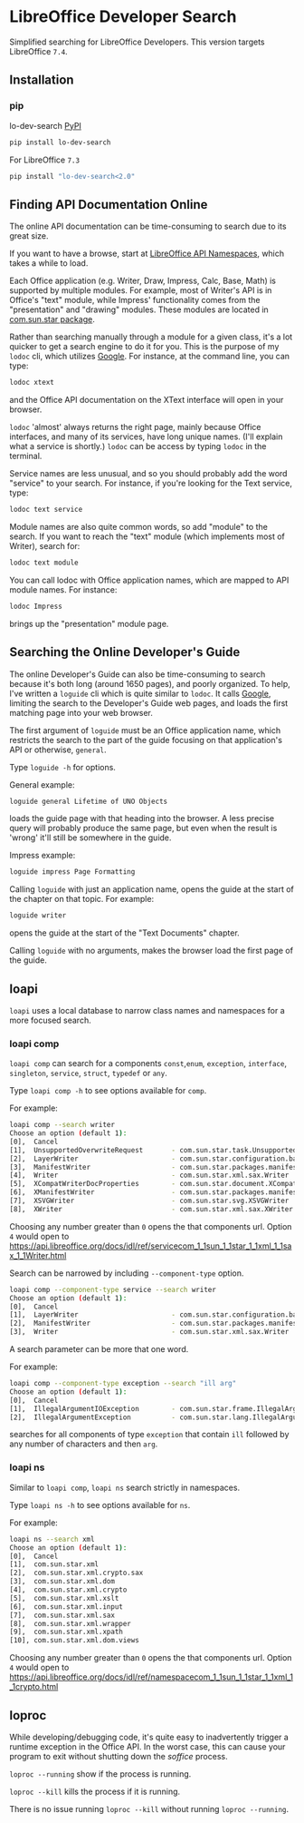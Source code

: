 # LibreOffice Developer Search

Simplified searching for LibreOffice Developers. This version targets LibreOffice `7.4`.

## Installation

### pip

lo-dev-search [PyPI](https://pypi.org/project/lo-dev-search/)

```sh
pip install lo-dev-search
```

For LibreOffice `7.3`

```sh
pip install "lo-dev-search<2.0"
```

## Finding API Documentation Online

The online API documentation can be time-consuming to search due to its great size.

If you want to have a browse, start at [LibreOffice API Namespaces](https://api.libreoffice.org/docs/idl/ref/namespaces.html), which takes a while to load.

Each Office application (e.g. Writer, Draw, Impress, Calc, Base, Math) is supported by multiple modules. For example, most of Writer's API is in Office's "text" module, while Impress' functionality comes from the "presentation" and "drawing" modules. These modules are located in [com.sun.star package](https://api.libreoffice.org/docs/idl/ref/namespacecom_1_1sun_1_1star.html).

Rather than searching manually through a module for a given class, it's a lot quicker to get a search engine to do it for you. This is the purpose of my `lodoc` cli, which utilizes [Google](https://google.com). For instance, at the command line, you can type:

```sh
lodoc xtext
```

and the Office API documentation on the XText interface will open in your browser.

``lodoc`` 'almost' always returns the right page, mainly because Office interfaces, and many of its services, have long unique names. (I'll explain what a service is shortly.) ``lodoc`` can be access by typing ``lodoc`` in the terminal.

Service names are less unusual, and so you should probably add the word "service" to your search. For instance, if you're looking for the Text service, type:

```sh
lodoc text service
```

Module names are also quite common words, so add "module" to the search. If you want to reach the "text" module (which implements most of Writer), search for:

```sh
lodoc text module
```

You can call lodoc with Office application names, which are mapped to API module names. For instance:

```sh
lodoc Impress
```

brings up the "presentation" module page.

## Searching the Online Developer's Guide

The online Developer's Guide can also be time-consuming to search because it's both long (around 1650 pages), and poorly organized. To help, I've written a `loguide` cli which is quite similar to `lodoc`. It calls [Google](https://google.com), limiting the search to the Developer's Guide web pages, and loads the first matching page into your web browser.

The first argument of `loguide` must be an Office application name, which restricts the search to the part of the guide focusing on that application's API or otherwise, `general`.

Type `loguide -h` for options.

General example:

```sh
loguide general Lifetime of UNO Objects
```

loads the guide page with that heading into the browser. A less precise query will probably produce the same page, but even when the result is 'wrong' it'll still be somewhere in the guide.

Impress example:

```sh
loguide impress Page Formatting
```

Calling `loguide` with just an application name, opens the guide at the start of the chapter on that topic. For example:

```sh
loguide writer
```

opens the guide at the start of the "Text Documents" chapter.

Calling `loguide` with no arguments, makes the browser load the first page of the guide.

## loapi

`loapi` uses a local database to narrow class names and namespaces for a more focused search.

### loapi comp

`loapi comp` can search for a components `const`,`enum`, `exception`, `interface`, `singleton`, `service`, `struct`, `typedef` or `any`.

Type `loapi comp -h` to see options available for `comp`.

For example:

```sh
loapi comp --search writer
Choose an option (default 1):
[0],  Cancel
[1],  UnsupportedOverwriteRequest       - com.sun.star.task.UnsupportedOverwriteRequest           - exception
[2],  LayerWriter                       - com.sun.star.configuration.backend.xml.LayerWriter      - service
[3],  ManifestWriter                    - com.sun.star.packages.manifest.ManifestWriter           - service
[4],  Writer                            - com.sun.star.xml.sax.Writer                             - service
[5],  XCompatWriterDocProperties        - com.sun.star.document.XCompatWriterDocProperties        - interface
[6],  XManifestWriter                   - com.sun.star.packages.manifest.XManifestWriter          - interface
[7],  XSVGWriter                        - com.sun.star.svg.XSVGWriter                             - interface
[8],  XWriter                           - com.sun.star.xml.sax.XWriter                            - interface
```

Choosing any number greater than `0` opens the that components url.
Option `4` would open to <https://api.libreoffice.org/docs/idl/ref/servicecom_1_1sun_1_1star_1_1xml_1_1sax_1_1Writer.html>

Search can be narrowed by including `--component-type` option.

```sh
loapi comp --component-type service --search writer
Choose an option (default 1):
[0],  Cancel
[1],  LayerWriter                       - com.sun.star.configuration.backend.xml.LayerWriter      - service
[2],  ManifestWriter                    - com.sun.star.packages.manifest.ManifestWriter           - service
[3],  Writer                            - com.sun.star.xml.sax.Writer                             - service
```

A search parameter can be more that one word.

For example:

```sh
loapi comp --component-type exception --search "ill arg"
Choose an option (default 1):
[0],  Cancel
[1],  IllegalArgumentIOException        - com.sun.star.frame.IllegalArgumentIOException           - exception
[2],  IllegalArgumentException          - com.sun.star.lang.IllegalArgumentException              - exception
```

searches for all components of type `exception` that contain `ill` followed by any number of characters and then `arg`.


### loapi ns

Similar to `loapi comp`, `loapi ns` search strictly in namespaces.

Type `loapi ns -h` to see options available for `ns`.

For example:

```sh
loapi ns --search xml
Choose an option (default 1):
[0],  Cancel
[1],  com.sun.star.xml
[2],  com.sun.star.xml.crypto.sax
[3],  com.sun.star.xml.dom
[4],  com.sun.star.xml.crypto
[5],  com.sun.star.xml.xslt
[6],  com.sun.star.xml.input
[7],  com.sun.star.xml.sax
[8],  com.sun.star.xml.wrapper
[9],  com.sun.star.xml.xpath
[10], com.sun.star.xml.dom.views
```

Choosing any number greater than `0` opens the that components url.
Option `4` would open to <https://api.libreoffice.org/docs/idl/ref/namespacecom_1_1sun_1_1star_1_1xml_1_1crypto.html>

## loproc

While developing/debugging code, it's quite easy to inadvertently trigger a runtime exception in the Office API. In the worst case, this can cause your program to exit without shutting down the *soffice* process.

`loproc --running` show if the process is running.

`loproc --kill` kills the process if it is running.

There is no issue running `loproc --kill` without running `loproc --running`.
